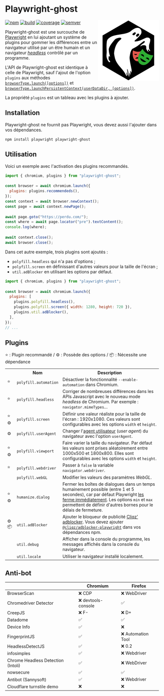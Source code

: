 # Playwright-ghost

<!-- Utiliser du HTML (avec l'attribut "align" obsolète) pour faire flotter
     l'image à droite. -->
<!-- markdownlint-disable-next-line no-inline-html-->
<img src="asset/logo.svg" align="right" alt="">

[![npm][img-npm]][link-npm]
[![build][img-build]][link-build]
[![coverage][img-coverage]][link-coverage]
[![semver][img-semver]][link-semver]

Playwright-ghost est une surcouche de [Playwright](https://playwright.dev/) en
lui ajoutant un système de plugins pour gommer les différences entre un
navigateur utilisé par un être humain et un navigateur
[_headless_](https://fr.wikipedia.org/wiki/Navigateur_headless) contrôlé par un
programme.

L'API de Playwright-ghost est identique à celle de Playwright, sauf l'ajout de
l'option `plugins` aux méthodes
[`browserType.launch([options])`](https://playwright.dev/docs/api/class-browsertype#browser-type-launch)
et
[`browserType.launchPersistentContext(userDataDir, [options])`](https://playwright.dev/docs/api/class-browsertype#browser-type-launch-persistent-context).

La propriété `plugins` est un tableau avec les plugins à ajouter.

## Installation

Playwright-ghost ne fournit pas Playwright, vous devez aussi l'ajouter dans vos
dépendances.

```shell
npm install playwright playwright-ghost
```

## Utilisation

Voici un exemple avec l'activation des plugins recommandés.

```javascript
import { chromium, plugins } from "playwright-ghost";

const browser = await chromium.launch({
  plugins: plugins.recommendeds(),
});
const context = await browser.newContext();
const page = await context.newPage();

await page.goto("https://perdu.com/");
const where = await page.locator("pre").textContent();
console.log(where);

await context.close();
await browser.close();
```

Dans cet autre exemple, trois plugins sont ajoutés :

- `polyfill.headless` qui n'a pas d'options ;
- `polyfill.screen` en définissant d'autres valeurs pour la taille de l'écran ;
- `util.adBlocker` en utilisant les options par défaut.

```javascript
import { chromium, plugins } from "playwright-ghost";

const browser = await chromium.launch({
  plugins: [
    plugins.polyfill.headless(),
    plugins.polyfill.screen({ width: 1280, height: 720 }),
    plugins.util.adBlocker(),
  ],
});
// ...
```

## Plugins

⭐ : Plugin recommandé / ⚙️ : Possède des options / 📦 : Nécessite une
dépendance

<!-- markdownlint-disable no-inline-html-->
<table>
  <tr><th></th><th>Nom</th><th>Description</th></tr>
  <tr>
    <td>⭐</td>
    <td><code>polyfill.automation</code></td>
    <td>
      Désactiver la fonctionnalité <code>--enable-automation</code> dans
      Chromium.
    </td>
  </tr>
  <tr>
    <td>⭐</td>
    <td><code>polyfill.headless</code></td>
    <td>
      Corriger de nombreuses différences dans les APIs Javascript avec le
      nouveau mode <em>headless</em> de Chromium. Par exemple :
      <code>navigator.mimeTypes</code>...
    </td>
  </tr>
  <tr>
    <td>⭐ ⚙️</td>
    <td><code>polyfill.screen</code></td>
    <td>
      Définir une valeur réaliste pour la taille de l'écran : 1920x1080. Ces
      valeurs sont configurables avec les options <code>width</code> et
      <code>height</code>.
    </td>
  </tr>
  <tr>
    <td>⚙️</td>
    <td><code>polyfill.userAgent</code></td>
    <td>
      Changer
      l'<a href="https://developer.mozilla.org/docs/Glossary/User_agent">agent
      utilisateur</a> (<em>user agent</em>) du navigateur avec l'option
      <code>userAgent</code>.
    </td>
  </tr>
  <tr>
    <td>⭐ ⚙️</td>
    <td><code>polyfill.viewport</code></td>
    <td>
      Faire varier la taille du navigateur. Par défaut les valeurs sont prises
      aléatoirement entre 1000x500 et 1800x800. Elles sont configurables avec
      les options <code>width</code> et <code>height</code>.
    </td>
  </tr>
  <tr>
    <td>⭐</td>
    <td><code>polyfill.webdriver</code></td>
    <td>
      Passer à <code>false</code> la variable <code>navigator.webdriver</code>.
    </td>
  </tr>
  <tr>
    <td></td>
    <td><code>polyfill.webGL</code></td>
    <td>
      Modifier les valeurs des paramètres <em>WebGL</em>.
    </td>
  </tr>
  <tr>
    <td>⭐ ⚙️</td>
    <td><code>humanize.dialog</code></td>
    <td>
      Fermer les boîtes de dialogues dans un temps humainement possible (entre
      1 et 5 secondes), car par défaut Playwright
      <a href="https://playwright.dev/docs/dialogs">les ferme immédiatement</a>.
      Les options <code>min</code> et <code>max</code> permettent de définir
      d'autres bornes pour le délais de fermeture.
    </td>
  </tr>
  <tr>
    <td>⚙️ 📦</td>
    <td><code>util.adBlocker</code></td>
    <td>
      Ajouter le bloqueur de publicité
      <a href="https://github.com/ghostery/adblocker#readme">Cliqz'
      adblocker</a>. Vous devez ajouter
      <a href="https://www.npmjs.com/package/@cliqz/adblocker-playwright"
        ><code>@cliqz/adblocker-playwright</code></a>
      dans vos dépendances npm.
    </td>
  </tr>
  <tr>
    <td></td>
    <td><code>util.debug</code></td>
    <td>
      Afficher dans la console du programme, les messages affichés dans la
      console du navigateur.
    </td>
  </tr>
  <tr>
    <td></td>
    <td><code>util.locale</code></td>
    <td>
      Utiliser le navigateur installé localement.
    </td>
  </tr>
</table>
<!-- markdownlint-enable no-inline-html-->

## Anti-bot

|                                    | Chromium            | Firefox            |
| ---------------------------------- | ------------------- | ------------------ |
| BrowserScan                        | ❌ CDP              | ❌ WebDriver       |
| Chromedriver Detector              | ❌ devtools-console | ✅                 |
| CreepJS                            | ❌ F-               | ❌ D+              |
| Datadome                           | ✅                  | ✅                 |
| Device Info                        | ✅                  | ❌                 |
| FingerprintJS                      | ✅                  | ❌ Automation Tool |
| HeadlessDetectJS                   | ✅                  | ❌ 0.2             |
| infosimples                        | ✅                  | ❌ Webdriver       |
| Chrome Headless Detection (Intoli) | ✅                  | ❌ WebDriver       |
| nowsecure                          | ✅                  | ✅                 |
| Antibot (Sannysoft)                | ✅                  | ❌ Webdriver       |
| Cloudflare turnstile demo          | ❌                  | ❌                 |

[img-npm]: https://img.shields.io/npm/dm/playwright-ghost?label=npm&logo=npm&logoColor=whitesmoke
[img-build]: https://img.shields.io/github/actions/workflow/status/regseb/playwright-ghost/ci.yml?branch=main&logo=github&logoColor=whitesmoke
[img-coverage]: https://img.shields.io/endpoint?label=coverage&url=https%3A%2F%2Fbadge-api.stryker-mutator.io%2Fgithub.com%2Fregseb%2Fplaywright-ghost%2Fmain
[img-semver]: https://img.shields.io/badge/semver-2.0.0-blue?logo=semver&logoColor=whitesmoke
[link-npm]: https://www.npmjs.com/package/playwright-ghost
[link-build]: https://github.com/regseb/playwright-ghost/actions/workflows/ci.yml?query=branch%3Amain
[link-coverage]: https://dashboard.stryker-mutator.io/reports/github.com/regseb/playwright-ghost/main
[link-semver]: https://semver.org/spec/v2.0.0.html "Semantic Versioning 2.0.0"
